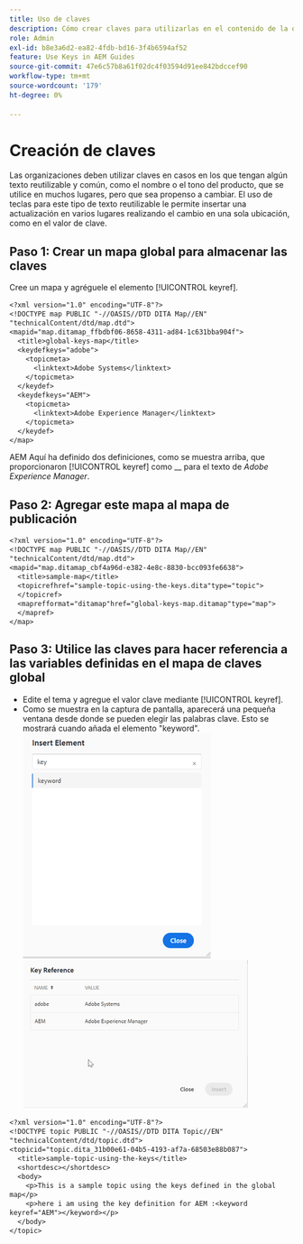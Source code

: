 ```yaml
---
title: Uso de claves
description: Cómo crear claves para utilizarlas en el contenido de la organización
role: Admin
exl-id: b8e3a6d2-ea82-4fdb-bd16-3f4b6594af52
feature: Use Keys in AEM Guides
source-git-commit: 47e6c57b8a61f02dc4f03594d91ee842bdccef90
workflow-type: tm+mt
source-wordcount: '179'
ht-degree: 0%

---
```


# Creación de claves

Las organizaciones deben utilizar claves en casos en los que tengan algún texto reutilizable y común, como el nombre o el tono del producto, que se utilice en muchos lugares, pero que sea propenso a cambiar. El uso de teclas para este tipo de texto reutilizable le permite insertar una actualización en varios lugares realizando el cambio en una sola ubicación, como en el valor de clave.

## Paso 1: Crear un mapa global para almacenar las claves

Cree un mapa y agréguele el elemento [!UICONTROL keyref].

```
<?xml version="1.0" encoding="UTF-8"?>
<!DOCTYPE map PUBLIC "-//OASIS//DTD DITA Map//EN" "technicalContent/dtd/map.dtd">
<mapid="map.ditamap_ffbdbf06-8658-4311-ad84-1c631bba904f">
  <title>global-keys-map</title>
  <keydefkeys="adobe">
    <topicmeta>
      <linktext>Adobe Systems</linktext>
    </topicmeta>
  </keydef>
  <keydefkeys="AEM">
    <topicmeta>
      <linktext>Adobe Experience Manager</linktext>
    </topicmeta>
  </keydef>
</map>
```

AEM Aquí ha definido dos definiciones, como se muestra arriba, que proporcionaron [!UICONTROL keyref] como __ para el texto de _Adobe Experience Manager_.

## Paso 2: Agregar este mapa al mapa de publicación

```
<?xml version="1.0" encoding="UTF-8"?>
<!DOCTYPE map PUBLIC "-//OASIS//DTD DITA Map//EN" "technicalContent/dtd/map.dtd">
<mapid="map.ditamap_cbf4a96d-e382-4e8c-8830-bcc093fe6638">
  <title>sample-map</title>
  <topicrefhref="sample-topic-using-the-keys.dita"type="topic">
  </topicref>
  <maprefformat="ditamap"href="global-keys-map.ditamap"type="map">
  </mapref>
</map>
```

## Paso 3: Utilice las claves para hacer referencia a las variables definidas en el mapa de claves global

+ Edite el tema y agregue el valor clave mediante [!UICONTROL keyref].
+ Como se muestra en la captura de pantalla, aparecerá una pequeña ventana desde donde se pueden elegir las palabras clave. Esto se mostrará cuando añada el elemento &quot;keyword&quot;.
  ![Insertar elemento](assets/insert_element.png)
  ![Ref. clave](assets/key_ref.png)

```
<?xml version="1.0" encoding="UTF-8"?>
<!DOCTYPE topic PUBLIC "-//OASIS//DTD DITA Topic//EN" "technicalContent/dtd/topic.dtd">
<topicid="topic.dita_31b00e61-04b5-4193-af7a-68503e88b087">
  <title>sample-topic-using-the-keys</title>
  <shortdesc></shortdesc>
  <body>
    <p>This is a sample topic using the keys defined in the global map</p>
    <p>here i am using the key definition for AEM :<keyword keyref="AEM"></keyword></p>
  </body>
</topic>
```
